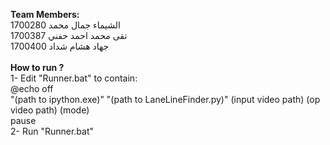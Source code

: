 <b>Team Members:</b> <br>
الشيماء جمال محمد 1700280<br>
تقى محمد احمد حفني 1700387 <br>
جهاد هشام شداد 1700400<br>
<br><b>How to run ?</b><br>
1- Edit "Runner.bat" to contain:<br>
@echo off<br>
"(path to ipython.exe)" "(path to LaneLineFinder.py)" (input video path) (op video path) (mode)<br>
pause<br>
2- Run "Runner.bat"
